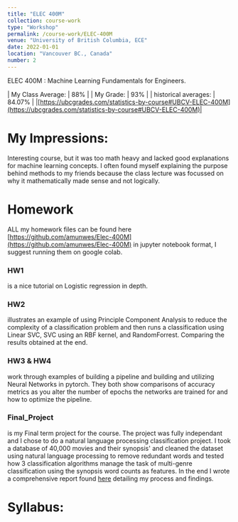 ```yaml
---
title: "ELEC 400M"
collection: course-work
type: "Workshop"
permalink: /course-work/ELEC-400M
venue: "University of British Columbia, ECE"
date: 2022-01-01
location: "Vancouver BC., Canada"
number: 2
---
```


ELEC 400M : Machine Learning Fundamentals for Engineers.

| My Class Average: | 88% |
| My Grade: | 93% |
| historical averages: | 84.07% | 
|[https://ubcgrades.com/statistics-by-course#UBCV-ELEC-400M](https://ubcgrades.com/statistics-by-course#UBCV-ELEC-400M)|

# My Impressions:
Interesting course, but it was too math heavy and lacked good explanations for machine learning concepts. I often found myself explaining the purpose behind methods to my friends because the class lecture was focussed on why it mathematically made sense and not logically.

# Homework
ALL my homework files can be found here [https://github.com/amunwes/Elec-400M](https://github.com/amunwes/Elec-400M) in jupyter notebook format, I suggest running them on google colab.

### HW1 
is a nice tutorial on Logistic regression in depth.

### HW2 
illustrates an example of using Principle Component Analysis to reduce the complexity of a classification problem and then runs a classification using Linear SVC, SVC using an RBF kernel, and RandomForrest. Comparing the results obtained at the end.

### HW3 & HW4
work through examples of building a pipeline and building and utilizing Neural Networks in pytorch. They both show comparisons of accuracy metrics as you alter the number of epochs the networks are trained for and how to optimize the pipeline.

### Final_Project 
is my Final term project for the course. The project was fully independant and I chose to do a natural language processing classification project. I took a database of 40,000 movies and their synopsis' and cleaned the dataset using natural language processing to remove redundant words and tested how 3 classification algorithms manage the task of multi-genre classification using the synopsis word counts as features.
In the end I wrote a comprehensive report found [here](\homework\ELEC400M_Final_Project_Report.pdf) detailing my process and findings.

# Syllabus:  
<object data="{{ site.url }}{{ site.baseurl }}/syllabus/Syllabus_400M.pdf" width="1000" height="1000" type="application/pdf">
</object>


